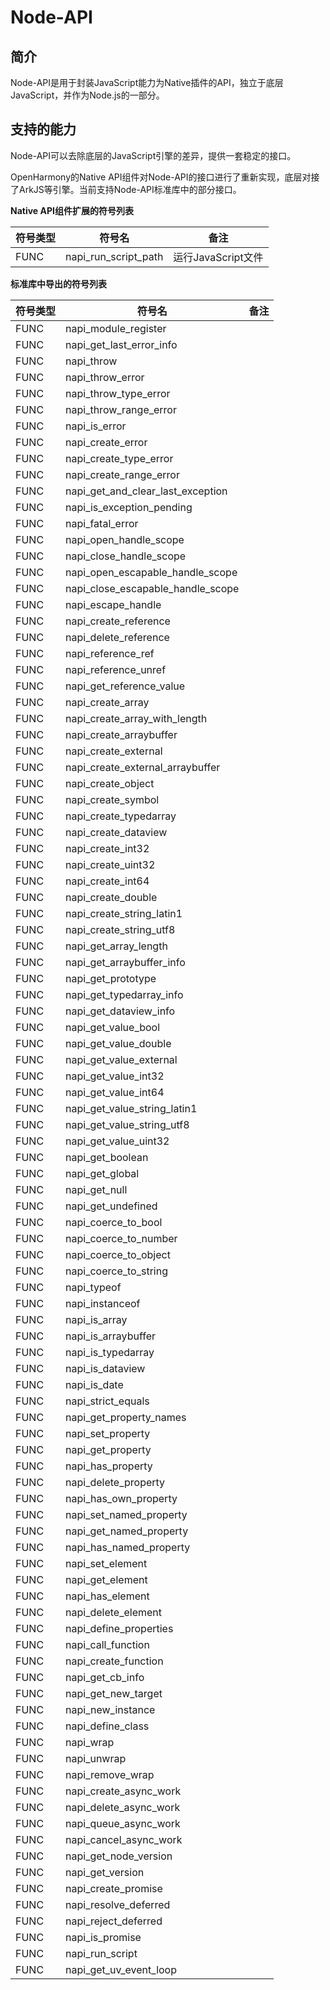 # Node-API

## 简介

Node-API是用于封装JavaScript能力为Native插件的API，独立于底层JavaScript，并作为Node.js的一部分。


## 支持的能力

Node-API可以去除底层的JavaScript引擎的差异，提供一套稳定的接口。

OpenHarmony的Native API组件对Node-API的接口进行了重新实现，底层对接了ArkJS等引擎。当前支持Node-API标准库中的部分接口。

**Native API组件扩展的符号列表**

|符号类型|符号名|备注|
| --- | --- | --- |
|FUNC|napi_run_script_path|运行JavaScript文件|

**标准库中导出的符号列表**

|符号类型|符号名|备注|
| --- | --- | --- |
|FUNC|napi_module_register||
|FUNC|napi_get_last_error_info||
|FUNC|napi_throw||
|FUNC|napi_throw_error||
|FUNC|napi_throw_type_error||
|FUNC|napi_throw_range_error||
|FUNC|napi_is_error||
|FUNC|napi_create_error||
|FUNC|napi_create_type_error||
|FUNC|napi_create_range_error||
|FUNC|napi_get_and_clear_last_exception||
|FUNC|napi_is_exception_pending||
|FUNC|napi_fatal_error||
|FUNC|napi_open_handle_scope||
|FUNC|napi_close_handle_scope||
|FUNC|napi_open_escapable_handle_scope||
|FUNC|napi_close_escapable_handle_scope||
|FUNC|napi_escape_handle||
|FUNC|napi_create_reference||
|FUNC|napi_delete_reference||
|FUNC|napi_reference_ref||
|FUNC|napi_reference_unref||
|FUNC|napi_get_reference_value||
|FUNC|napi_create_array||
|FUNC|napi_create_array_with_length||
|FUNC|napi_create_arraybuffer||
|FUNC|napi_create_external||
|FUNC|napi_create_external_arraybuffer||
|FUNC|napi_create_object||
|FUNC|napi_create_symbol||
|FUNC|napi_create_typedarray||
|FUNC|napi_create_dataview||
|FUNC|napi_create_int32||
|FUNC|napi_create_uint32||
|FUNC|napi_create_int64||
|FUNC|napi_create_double||
|FUNC|napi_create_string_latin1||
|FUNC|napi_create_string_utf8||
|FUNC|napi_get_array_length||
|FUNC|napi_get_arraybuffer_info||
|FUNC|napi_get_prototype||
|FUNC|napi_get_typedarray_info||
|FUNC|napi_get_dataview_info||
|FUNC|napi_get_value_bool||
|FUNC|napi_get_value_double||
|FUNC|napi_get_value_external||
|FUNC|napi_get_value_int32||
|FUNC|napi_get_value_int64||
|FUNC|napi_get_value_string_latin1||
|FUNC|napi_get_value_string_utf8||
|FUNC|napi_get_value_uint32||
|FUNC|napi_get_boolean||
|FUNC|napi_get_global||
|FUNC|napi_get_null||
|FUNC|napi_get_undefined||
|FUNC|napi_coerce_to_bool||
|FUNC|napi_coerce_to_number||
|FUNC|napi_coerce_to_object||
|FUNC|napi_coerce_to_string||
|FUNC|napi_typeof||
|FUNC|napi_instanceof||
|FUNC|napi_is_array||
|FUNC|napi_is_arraybuffer||
|FUNC|napi_is_typedarray||
|FUNC|napi_is_dataview||
|FUNC|napi_is_date||
|FUNC|napi_strict_equals||
|FUNC|napi_get_property_names||
|FUNC|napi_set_property||
|FUNC|napi_get_property||
|FUNC|napi_has_property||
|FUNC|napi_delete_property||
|FUNC|napi_has_own_property||
|FUNC|napi_set_named_property||
|FUNC|napi_get_named_property||
|FUNC|napi_has_named_property||
|FUNC|napi_set_element||
|FUNC|napi_get_element||
|FUNC|napi_has_element||
|FUNC|napi_delete_element||
|FUNC|napi_define_properties||
|FUNC|napi_call_function||
|FUNC|napi_create_function||
|FUNC|napi_get_cb_info||
|FUNC|napi_get_new_target||
|FUNC|napi_new_instance||
|FUNC|napi_define_class||
|FUNC|napi_wrap||
|FUNC|napi_unwrap||
|FUNC|napi_remove_wrap||
|FUNC|napi_create_async_work||
|FUNC|napi_delete_async_work||
|FUNC|napi_queue_async_work||
|FUNC|napi_cancel_async_work||
|FUNC|napi_get_node_version||
|FUNC|napi_get_version||
|FUNC|napi_create_promise||
|FUNC|napi_resolve_deferred||
|FUNC|napi_reject_deferred||
|FUNC|napi_is_promise||
|FUNC|napi_run_script||
|FUNC|napi_get_uv_event_loop||